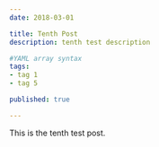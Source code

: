 ```yaml
---
date: 2018-03-01

title: Tenth Post
description: tenth test description

#YAML array syntax
tags:
- tag 1
- tag 5

published: true

---
```


This is the tenth test post.